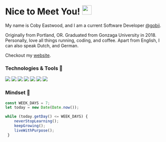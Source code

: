# Nice to Meet You! <img src="https://raw.githubusercontent.com/MartinHeinz/MartinHeinz/master/wave.gif" width="30px">
My name is Coby Eastwood, and I am a current Software Developer [@gobii](https://www.gobii.com/landing). 

Originally from Portland, OR. Graduated from Gonzaga University in 2018. Personally, love all things running, coding, and coffee. Apart from English, I can also speak Dutch, and German.

Checkout my [website](https://cobyeastwood.com).

### Technologies & Tools :nut_and_bolt:
![](https://img.shields.io/badge/Code-JavaScript-informational?style=flat&logo=javascript&logoColor=white&color=9cf)
![](https://img.shields.io/badge/Code-TypeScript-informational?style=flat&logo=typescript&logoColor=white&color=9cf)
![](https://img.shields.io/badge/Code-Python-informational?style=flat&logo=python&logoColor=white&color=9cf)
![](https://img.shields.io/badge/Code-Go-informational?style=flat&logo=go&logoColor=white&color=9cf)
![](https://img.shields.io/badge/Tools-Git-informational?style=flat&logo=git&logoColor=white&color=2bbc8a)
![](https://img.shields.io/badge/Tools-React-informational?style=flat&logo=react&logoColor=white&color=2bbc8a)
![](https://img.shields.io/badge/Tools-PostgreSQL-informational?style=flat&logo=postgresql&logoColor=white&color=2bbc8a)

### Mindset :thought_balloon:

```javascript 
const WEEK_DAYS = 7;
let today = new Date(Date.now());

while (today.getDay() <= WEEK_DAYS) {
    neverStopLearning();
    keepGrowing();
    liveWithPurpose();
 }
```

